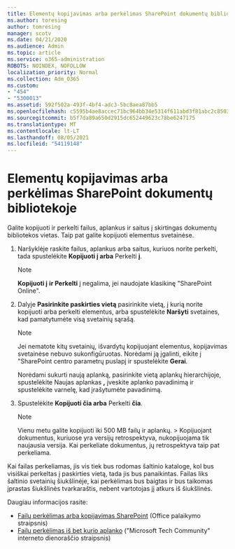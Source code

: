 ```yaml
---
title: Elementų kopijavimas arba perkėlimas SharePoint dokumentų bibliotekoje
ms.author: toresing
author: tomresing
manager: scotv
ms.date: 04/21/2020
ms.audience: Admin
ms.topic: article
ms.service: o365-administration
ROBOTS: NOINDEX, NOFOLLOW
localization_priority: Normal
ms.collection: Adm_O365
ms.custom:
- "454"
- "5300013"
ms.assetid: 592f502a-493f-4bf4-adc3-5bc8aea87bb5
ms.openlocfilehash: c5595b4ae8accec71bc964bb34e5314f611abd3f81abc2c8503e176389f62045
ms.sourcegitcommit: b5f7da89a650d2915dc652449623c78be6247175
ms.translationtype: MT
ms.contentlocale: lt-LT
ms.lasthandoff: 08/05/2021
ms.locfileid: "54119148"
---
```

# <a name="copy-or-move-items-in-a-sharepoint-document-library"></a>Elementų kopijavimas arba perkėlimas SharePoint dokumentų bibliotekoje

Galite kopijuoti ir perkelti failus, aplankus ir saitus į skirtingas dokumentų bibliotekos vietas. Taip pat galite kopijuoti elementus svetainėse. 
  
1. Naršyklėje raskite failus, aplankus arba saitus, kuriuos norite perkelti, tada spustelėkite **Kopijuoti į arba** Perkelti **į**.

    > [!NOTE]
    > **Kopijuoti į** **ir Perkelti** į negalima, jei naudojate klasikinę "SharePoint Online".
  
2. Dalyje **Pasirinkite paskirties vietą** pasirinkite vietą, į kurią norite kopijuoti arba perkelti elementus, arba spustelėkite **Naršyti** svetaines, kad pamatytumėte visą svetainių sąrašą.

    > [!NOTE]
    > Jei nematote kitų svetainių, išvardytų kopijuojant elementus, kopijavimas svetainėse nebuvo sukonfigūruotas. Norėdami ją įgalinti, eikite į "SharePoint centro parametrų puslapį ir spustelėkite **Gerai**.
  
    Norėdami sukurti naują aplanką, pasirinkite vietą aplankų hierarchijoje, spustelėkite Naujas aplankas **,** įveskite aplanko pavadinimą ir spustelėkite varnelę, kad įrašytumėte pavadinimą.

3. Spustelėkite **Kopijuoti čia arba** Perkelti **čia**.

    > [!NOTE]
    > Vienu metu galite kopijuoti iki 500 MB failų ir aplankų. > Kopijuojant dokumentus, kuriuose yra versijų retrospektyva, nukopijuojama tik naujausia versija. Kai perkeliate dokumentus, jų retrospektyva taip pat perkeliama.
  
 Kai failas perkeliamas, jis vis tiek bus rodomas šaltinio kataloge, kol bus visiškai perkeltas į paskirties vietą, tada jis bus panaikintas. Failas liks šaltinio svetainių šiukšlinėje, kai perkėlimas bus baigtas ir bus taikomas įprastas šiukšlinės tvarkaraštis, nebent vartotojas jį atkurs iš šiukšlinės.

Daugiau informacijos rasite:

 - [Failų perkėlimas arba kopijavimas SharePoint](https://support.office.com/article/move-or-copy-files-in-sharepoint-00e2f483-4df3-46be-a861-1f5f0c1a87bc) (Office palaikymo straipsnis)
 - [Failų perkėlimas iš bet kurio aplanko](https://techcommunity.microsoft.com/t5/Microsoft-SharePoint-Blog/Now-move-files-anywhere-in-Office-365-SharePoint-and-OneDrive/ba-p/146973) ("Microsoft Tech Community" interneto dienoraščio straipsnis)  